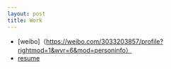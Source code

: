 ```yaml
---
layout: post
title: Work
---
```



- [weibo]（https://weibo.com/3033203857/profile?rightmod=1&wvr=6&mod=personinfo）
- [resume](https://www.lagou.com/resume/myresume.html)

